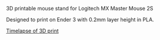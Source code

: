 3D printable mouse stand for Logitech MX Master Mouse 2S

Designed to print on Ender 3 with 0.2mm layer height in PLA.

[Timelapse of 3D print](https://www.youtube.com/watch?v=xgeUZ0BmrPc)
